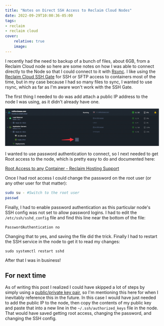 ```yaml
---
title: "Notes on Direct SSH Access to Reclaim Cloud Nodes"
date: 2022-09-29T10:00:36-05:00
tags:
- reclaim
- reclaim cloud
cover:
    relative: true
    image: 
---
```


I recently had the need to backup of a bunch of files, about 6GB, from a Reclaim Cloud node so here are some notes on how I was able to connect directly to the Node so that I could connect to it with [Rsync](https://www.digitalocean.com/community/tutorials/how-to-use-rsync-to-sync-local-and-remote-directories). I like using the [Reclaim Cloud SSH Gate](https://support.reclaimhosting.com/hc/en-us/articles/4404920655127-Using-the-SSH-Gate) for SSH or SFTP access to containers most of the time, but in my case because I had so many files to sync, I wanted to use rsync, which as far as I'm aware won't work with the SSH Gate. 

The first thing I needed to do was add attach a public IP address to the node I was using, as it didn't already have one.

![Screenshot of the Reclaim Cloud interface](attach-ip.png)

I wanted to use password authentication to connect, so I next needed to get Root access to the node, which is pretty easy to do and documented here:

[Root Access to any Container - Reclaim Hosting Support](https://support.reclaimhosting.com/hc/en-us/articles/4404920687383-Root-Access-to-any-Container)

Once I had root access I could change the password on the root user (or any other user for that matter):

``` bash
sudo su - #Switch to the root user
passwd
```

Finally, I had to enable password authentication as this particular node's SSH config was not set to allow password logins. I had to edit the `/etc/ssh/sshd_config` file and find this line near the bottom of the file:
```
PasswordAuthentication no
```

Changing that to yes, and saving the file did the trick. Finally I had to restart the SSH service in the node to get it to read my changes:

```
sudo systemctl restart sshd
```

After that I was in business!

## For next time

As of writing this post I realized I could have skipped a lot of steps by simply using a [public/private key pair](https://support.reclaimhosting.com/hc/en-us/articles/8421003621015-Generating-and-using-SSH-key-pairs), so I'm mentioning this here for when I inevitably reference this in the future. In this case I would have just needed to add the public IP to the node, then copy the contents of my public key and paste that into a new line in the `~/.ssh/authorized_keys` file in the node. That would have saved getting root access, changing the password, and changing the SSH config. 